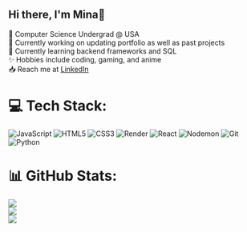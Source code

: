## Hi there, I'm Mina👋

🐆 Computer Science Undergrad @ USA<br/>
🔭 Currently working on updating portfolio as well as past projects<br/>
🌱 Currently learning backend frameworks and SQL<br/>
✨ Hobbies include coding, gaming, and anime<br/>
📥 Reach me at [LinkedIn](https://linkedin.com/in/https://www.linkedin.com/in/mina-dang-888758293/) 

# 💻 Tech Stack:
![JavaScript](https://img.shields.io/badge/javascript-%23323330.svg?style=for-the-badge&logo=javascript&logoColor=%23F7DF1E) ![HTML5](https://img.shields.io/badge/html5-%23E34F26.svg?style=for-the-badge&logo=html5&logoColor=white) ![CSS3](https://img.shields.io/badge/css3-%231572B6.svg?style=for-the-badge&logo=css3&logoColor=white) ![Render](https://img.shields.io/badge/Render-%46E3B7.svg?style=for-the-badge&logo=render&logoColor=white) ![React](https://img.shields.io/badge/react-%2320232a.svg?style=for-the-badge&logo=react&logoColor=%2361DAFB) ![Nodemon](https://img.shields.io/badge/NODEMON-%23323330.svg?style=for-the-badge&logo=nodemon&logoColor=%BBDEAD) ![Git](https://img.shields.io/badge/git-%23F05033.svg?style=for-the-badge&logo=git&logoColor=white) ![Python](https://img.shields.io/badge/python-3670A0?style=for-the-badge&logo=python&logoColor=ffdd54)
# 📊 GitHub Stats:
![](https://github-readme-stats.vercel.app/api?username=md2327&theme=material-palenight&hide_border=true&include_all_commits=false&count_private=false)<br/>
![](https://nirzak-streak-stats.vercel.app/?user=md2327&theme=material-palenight&hide_border=true)<br/>
![](https://github-readme-stats.vercel.app/api/top-langs/?username=md2327&theme=material-palenight&hide_border=true&include_all_commits=false&count_private=false&layout=compact)

<!-- Proudly created with GPRM ( https://gprm.itsvg.in ) -->

